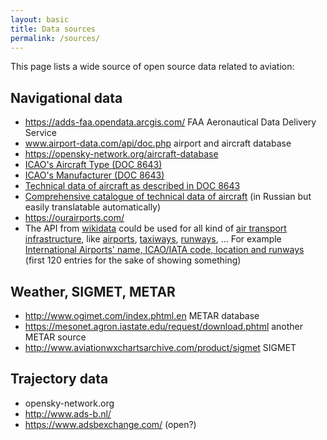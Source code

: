 ```yaml
---
layout: basic
title: Data sources
permalink: /sources/
---
```


This page lists a wide source of open source data related to aviation:

## Navigational data

- https://adds-faa.opendata.arcgis.com/ FAA Aeronautical Data Delivery Service
- www.airport-data.com/api/doc.php airport and aircraft database
- https://opensky-network.org/aircraft-database
- [ICAO's Aircraft Type (DOC 8643)](https://www.icao.int/publications/DOC8643/Pages/Search.aspx)
- [ICAO's Manufacturer (DOC 8643)](https://www.icao.int/publications/DOC8643/Pages/Manufacturers.aspx)
- [Technical data of aircraft as described in DOC 8643](https://doc8643.com/)
- [Comprehensive catalogue of technical data of aircraft](http://airwar.ru/) (in Russian but easily translatable automatically)
- https://ourairports.com/
- The API from [wikidata](https://www.wikidata.org/) could be used for all kind of
  [air transport infrastructure](https://commons.wikimedia.org/wiki/Category:Air_transport_infrastructure), like
  [airports](https://commons.wikimedia.org/wiki/Category:Airports),
  [taxiways](https://commons.wikimedia.org/wiki/Category:Taxiways),
  [runways](https://commons.wikimedia.org/wiki/Category:Runways), ...
  For example [International Airports' name, ICAO/IATA code, location and runways](https://w.wiki/FyU) (first 120 entries for the sake of showing something)


## Weather, SIGMET, METAR

- http://www.ogimet.com/index.phtml.en METAR database
- https://mesonet.agron.iastate.edu/request/download.phtml another METAR source
- http://www.aviationwxchartsarchive.com/product/sigmet SIGMET

## Trajectory data

- opensky-network.org
- http://www.ads-b.nl/
- https://www.adsbexchange.com/ (open?)
